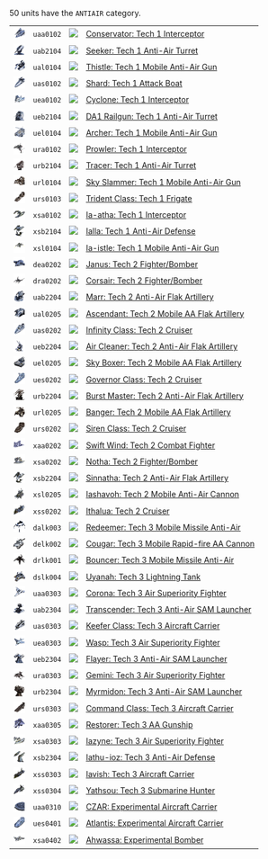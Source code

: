 50 units have the <code>ANTIAIR</code> category.
<table>
    <tr>
        <td><a href="UAA0102"><img src="icons/units/UAA0102_icon.png" width="21px" /></a></td>
        <td><code>uaa0102</code></td>
        <td><a href="Forged Alliance Forever"><img src="icons/mods/mod.png" width="21px" /></a></td>
        <td><a href="UAA0102">Conservator: Tech 1 Interceptor</a></td>
    </tr>
    <tr>
        <td><a href="UAB2104"><img src="icons/units/UAB2104_icon.png" width="21px" /></a></td>
        <td><code>uab2104</code></td>
        <td><a href="Forged Alliance Forever"><img src="icons/mods/mod.png" width="21px" /></a></td>
        <td><a href="UAB2104">Seeker: Tech 1 Anti-Air Turret</a></td>
    </tr>
    <tr>
        <td><a href="UAL0104"><img src="icons/units/UAL0104_icon.png" width="21px" /></a></td>
        <td><code>ual0104</code></td>
        <td><a href="Forged Alliance Forever"><img src="icons/mods/mod.png" width="21px" /></a></td>
        <td><a href="UAL0104">Thistle: Tech 1 Mobile Anti-Air Gun</a></td>
    </tr>
    <tr>
        <td><a href="UAS0102"><img src="icons/units/UAS0102_icon.png" width="21px" /></a></td>
        <td><code>uas0102</code></td>
        <td><a href="Forged Alliance Forever"><img src="icons/mods/mod.png" width="21px" /></a></td>
        <td><a href="UAS0102">Shard: Tech 1 Attack Boat</a></td>
    </tr>
    <tr>
        <td><a href="UEA0102"><img src="icons/units/UEA0102_icon.png" width="21px" /></a></td>
        <td><code>uea0102</code></td>
        <td><a href="Forged Alliance Forever"><img src="icons/mods/mod.png" width="21px" /></a></td>
        <td><a href="UEA0102">Cyclone: Tech 1 Interceptor</a></td>
    </tr>
    <tr>
        <td><a href="UEB2104"><img src="icons/units/UEB2104_icon.png" width="21px" /></a></td>
        <td><code>ueb2104</code></td>
        <td><a href="Forged Alliance Forever"><img src="icons/mods/mod.png" width="21px" /></a></td>
        <td><a href="UEB2104">DA1 Railgun: Tech 1 Anti-Air Turret</a></td>
    </tr>
    <tr>
        <td><a href="UEL0104"><img src="icons/units/UEL0104_icon.png" width="21px" /></a></td>
        <td><code>uel0104</code></td>
        <td><a href="Forged Alliance Forever"><img src="icons/mods/mod.png" width="21px" /></a></td>
        <td><a href="UEL0104">Archer: Tech 1 Mobile Anti-Air Gun</a></td>
    </tr>
    <tr>
        <td><a href="URA0102"><img src="icons/units/URA0102_icon.png" width="21px" /></a></td>
        <td><code>ura0102</code></td>
        <td><a href="Forged Alliance Forever"><img src="icons/mods/mod.png" width="21px" /></a></td>
        <td><a href="URA0102">Prowler: Tech 1 Interceptor</a></td>
    </tr>
    <tr>
        <td><a href="URB2104"><img src="icons/units/URB2104_icon.png" width="21px" /></a></td>
        <td><code>urb2104</code></td>
        <td><a href="Forged Alliance Forever"><img src="icons/mods/mod.png" width="21px" /></a></td>
        <td><a href="URB2104">Tracer: Tech 1 Anti-Air Turret</a></td>
    </tr>
    <tr>
        <td><a href="URL0104"><img src="icons/units/URL0104_icon.png" width="21px" /></a></td>
        <td><code>url0104</code></td>
        <td><a href="Forged Alliance Forever"><img src="icons/mods/mod.png" width="21px" /></a></td>
        <td><a href="URL0104">Sky Slammer: Tech 1 Mobile Anti-Air Gun</a></td>
    </tr>
    <tr>
        <td><a href="URS0103"><img src="icons/units/URS0103_icon.png" width="21px" /></a></td>
        <td><code>urs0103</code></td>
        <td><a href="Forged Alliance Forever"><img src="icons/mods/mod.png" width="21px" /></a></td>
        <td><a href="URS0103">Trident Class: Tech 1 Frigate</a></td>
    </tr>
    <tr>
        <td><a href="XSA0102"><img src="icons/units/XSA0102_icon.png" width="21px" /></a></td>
        <td><code>xsa0102</code></td>
        <td><a href="Forged Alliance Forever"><img src="icons/mods/mod.png" width="21px" /></a></td>
        <td><a href="XSA0102">Ia-atha: Tech 1 Interceptor</a></td>
    </tr>
    <tr>
        <td><a href="XSB2104"><img src="icons/units/XSB2104_icon.png" width="21px" /></a></td>
        <td><code>xsb2104</code></td>
        <td><a href="Forged Alliance Forever"><img src="icons/mods/mod.png" width="21px" /></a></td>
        <td><a href="XSB2104">Ialla: Tech 1 Anti-Air Defense</a></td>
    </tr>
    <tr>
        <td><a href="XSL0104"><img src="icons/units/XSL0104_icon.png" width="21px" /></a></td>
        <td><code>xsl0104</code></td>
        <td><a href="Forged Alliance Forever"><img src="icons/mods/mod.png" width="21px" /></a></td>
        <td><a href="XSL0104">Ia-istle: Tech 1 Mobile Anti-Air Gun</a></td>
    </tr>
    <tr>
        <td><a href="DEA0202"><img src="icons/units/DEA0202_icon.png" width="21px" /></a></td>
        <td><code>dea0202</code></td>
        <td><a href="Forged Alliance Forever"><img src="icons/mods/mod.png" width="21px" /></a></td>
        <td><a href="DEA0202">Janus: Tech 2 Fighter/Bomber</a></td>
    </tr>
    <tr>
        <td><a href="DRA0202"><img src="icons/units/DRA0202_icon.png" width="21px" /></a></td>
        <td><code>dra0202</code></td>
        <td><a href="Forged Alliance Forever"><img src="icons/mods/mod.png" width="21px" /></a></td>
        <td><a href="DRA0202">Corsair: Tech 2 Fighter/Bomber</a></td>
    </tr>
    <tr>
        <td><a href="UAB2204"><img src="icons/units/UAB2204_icon.png" width="21px" /></a></td>
        <td><code>uab2204</code></td>
        <td><a href="Forged Alliance Forever"><img src="icons/mods/mod.png" width="21px" /></a></td>
        <td><a href="UAB2204">Marr: Tech 2 Anti-Air Flak Artillery</a></td>
    </tr>
    <tr>
        <td><a href="UAL0205"><img src="icons/units/UAL0205_icon.png" width="21px" /></a></td>
        <td><code>ual0205</code></td>
        <td><a href="Forged Alliance Forever"><img src="icons/mods/mod.png" width="21px" /></a></td>
        <td><a href="UAL0205">Ascendant: Tech 2 Mobile AA Flak Artillery</a></td>
    </tr>
    <tr>
        <td><a href="UAS0202"><img src="icons/units/UAS0202_icon.png" width="21px" /></a></td>
        <td><code>uas0202</code></td>
        <td><a href="Forged Alliance Forever"><img src="icons/mods/mod.png" width="21px" /></a></td>
        <td><a href="UAS0202">Infinity Class: Tech 2 Cruiser</a></td>
    </tr>
    <tr>
        <td><a href="UEB2204"><img src="icons/units/UEB2204_icon.png" width="21px" /></a></td>
        <td><code>ueb2204</code></td>
        <td><a href="Forged Alliance Forever"><img src="icons/mods/mod.png" width="21px" /></a></td>
        <td><a href="UEB2204">Air Cleaner: Tech 2 Anti-Air Flak Artillery</a></td>
    </tr>
    <tr>
        <td><a href="UEL0205"><img src="icons/units/UEL0205_icon.png" width="21px" /></a></td>
        <td><code>uel0205</code></td>
        <td><a href="Forged Alliance Forever"><img src="icons/mods/mod.png" width="21px" /></a></td>
        <td><a href="UEL0205">Sky Boxer: Tech 2 Mobile AA Flak Artillery</a></td>
    </tr>
    <tr>
        <td><a href="UES0202"><img src="icons/units/UES0202_icon.png" width="21px" /></a></td>
        <td><code>ues0202</code></td>
        <td><a href="Forged Alliance Forever"><img src="icons/mods/mod.png" width="21px" /></a></td>
        <td><a href="UES0202">Governor Class: Tech 2 Cruiser</a></td>
    </tr>
    <tr>
        <td><a href="URB2204"><img src="icons/units/URB2204_icon.png" width="21px" /></a></td>
        <td><code>urb2204</code></td>
        <td><a href="Forged Alliance Forever"><img src="icons/mods/mod.png" width="21px" /></a></td>
        <td><a href="URB2204">Burst Master: Tech 2 Anti-Air Flak Artillery</a></td>
    </tr>
    <tr>
        <td><a href="URL0205"><img src="icons/units/URL0205_icon.png" width="21px" /></a></td>
        <td><code>url0205</code></td>
        <td><a href="Forged Alliance Forever"><img src="icons/mods/mod.png" width="21px" /></a></td>
        <td><a href="URL0205">Banger: Tech 2 Mobile AA Flak Artillery</a></td>
    </tr>
    <tr>
        <td><a href="URS0202"><img src="icons/units/URS0202_icon.png" width="21px" /></a></td>
        <td><code>urs0202</code></td>
        <td><a href="Forged Alliance Forever"><img src="icons/mods/mod.png" width="21px" /></a></td>
        <td><a href="URS0202">Siren Class: Tech 2 Cruiser</a></td>
    </tr>
    <tr>
        <td><a href="XAA0202"><img src="icons/units/XAA0202_icon.png" width="21px" /></a></td>
        <td><code>xaa0202</code></td>
        <td><a href="Forged Alliance Forever"><img src="icons/mods/mod.png" width="21px" /></a></td>
        <td><a href="XAA0202">Swift Wind: Tech 2 Combat Fighter</a></td>
    </tr>
    <tr>
        <td><a href="XSA0202"><img src="icons/units/XSA0202_icon.png" width="21px" /></a></td>
        <td><code>xsa0202</code></td>
        <td><a href="Forged Alliance Forever"><img src="icons/mods/mod.png" width="21px" /></a></td>
        <td><a href="XSA0202">Notha: Tech 2 Fighter/Bomber</a></td>
    </tr>
    <tr>
        <td><a href="XSB2204"><img src="icons/units/XSB2204_icon.png" width="21px" /></a></td>
        <td><code>xsb2204</code></td>
        <td><a href="Forged Alliance Forever"><img src="icons/mods/mod.png" width="21px" /></a></td>
        <td><a href="XSB2204">Sinnatha: Tech 2 Anti-Air Flak Artillery</a></td>
    </tr>
    <tr>
        <td><a href="XSL0205"><img src="icons/units/XSL0205_icon.png" width="21px" /></a></td>
        <td><code>xsl0205</code></td>
        <td><a href="Forged Alliance Forever"><img src="icons/mods/mod.png" width="21px" /></a></td>
        <td><a href="XSL0205">Iashavoh: Tech 2 Mobile Anti-Air Cannon</a></td>
    </tr>
    <tr>
        <td><a href="XSS0202"><img src="icons/units/XSS0202_icon.png" width="21px" /></a></td>
        <td><code>xss0202</code></td>
        <td><a href="Forged Alliance Forever"><img src="icons/mods/mod.png" width="21px" /></a></td>
        <td><a href="XSS0202">Ithalua: Tech 2 Cruiser</a></td>
    </tr>
    <tr>
        <td><a href="DALK003"><img src="icons/units/DALK003_icon.png" width="21px" /></a></td>
        <td><code>dalk003</code></td>
        <td><a href="Forged Alliance Forever"><img src="icons/mods/mod.png" width="21px" /></a></td>
        <td><a href="DALK003">Redeemer: Tech 3 Mobile Missile Anti-Air</a></td>
    </tr>
    <tr>
        <td><a href="DELK002"><img src="icons/units/DELK002_icon.png" width="21px" /></a></td>
        <td><code>delk002</code></td>
        <td><a href="Forged Alliance Forever"><img src="icons/mods/mod.png" width="21px" /></a></td>
        <td><a href="DELK002">Cougar: Tech 3 Mobile Rapid-fire AA Cannon</a></td>
    </tr>
    <tr>
        <td><a href="DRLK001"><img src="icons/units/DRLK001_icon.png" width="21px" /></a></td>
        <td><code>drlk001</code></td>
        <td><a href="Forged Alliance Forever"><img src="icons/mods/mod.png" width="21px" /></a></td>
        <td><a href="DRLK001">Bouncer: Tech 3 Mobile Missile Anti-Air</a></td>
    </tr>
    <tr>
        <td><a href="DSLK004"><img src="icons/units/DSLK004_icon.png" width="21px" /></a></td>
        <td><code>dslk004</code></td>
        <td><a href="Forged Alliance Forever"><img src="icons/mods/mod.png" width="21px" /></a></td>
        <td><a href="DSLK004">Uyanah: Tech 3 Lightning Tank</a></td>
    </tr>
    <tr>
        <td><a href="UAA0303"><img src="icons/units/UAA0303_icon.png" width="21px" /></a></td>
        <td><code>uaa0303</code></td>
        <td><a href="Forged Alliance Forever"><img src="icons/mods/mod.png" width="21px" /></a></td>
        <td><a href="UAA0303">Corona: Tech 3 Air Superiority Fighter</a></td>
    </tr>
    <tr>
        <td><a href="UAB2304"><img src="icons/units/UAB2304_icon.png" width="21px" /></a></td>
        <td><code>uab2304</code></td>
        <td><a href="Forged Alliance Forever"><img src="icons/mods/mod.png" width="21px" /></a></td>
        <td><a href="UAB2304">Transcender: Tech 3 Anti-Air SAM Launcher</a></td>
    </tr>
    <tr>
        <td><a href="UAS0303"><img src="icons/units/UAS0303_icon.png" width="21px" /></a></td>
        <td><code>uas0303</code></td>
        <td><a href="Forged Alliance Forever"><img src="icons/mods/mod.png" width="21px" /></a></td>
        <td><a href="UAS0303">Keefer Class: Tech 3 Aircraft Carrier</a></td>
    </tr>
    <tr>
        <td><a href="UEA0303"><img src="icons/units/UEA0303_icon.png" width="21px" /></a></td>
        <td><code>uea0303</code></td>
        <td><a href="Forged Alliance Forever"><img src="icons/mods/mod.png" width="21px" /></a></td>
        <td><a href="UEA0303">Wasp: Tech 3 Air Superiority Fighter</a></td>
    </tr>
    <tr>
        <td><a href="UEB2304"><img src="icons/units/UEB2304_icon.png" width="21px" /></a></td>
        <td><code>ueb2304</code></td>
        <td><a href="Forged Alliance Forever"><img src="icons/mods/mod.png" width="21px" /></a></td>
        <td><a href="UEB2304">Flayer: Tech 3 Anti-Air SAM Launcher</a></td>
    </tr>
    <tr>
        <td><a href="URA0303"><img src="icons/units/URA0303_icon.png" width="21px" /></a></td>
        <td><code>ura0303</code></td>
        <td><a href="Forged Alliance Forever"><img src="icons/mods/mod.png" width="21px" /></a></td>
        <td><a href="URA0303">Gemini: Tech 3 Air Superiority Fighter</a></td>
    </tr>
    <tr>
        <td><a href="URB2304"><img src="icons/units/URB2304_icon.png" width="21px" /></a></td>
        <td><code>urb2304</code></td>
        <td><a href="Forged Alliance Forever"><img src="icons/mods/mod.png" width="21px" /></a></td>
        <td><a href="URB2304">Myrmidon: Tech 3 Anti-Air SAM Launcher</a></td>
    </tr>
    <tr>
        <td><a href="URS0303"><img src="icons/units/URS0303_icon.png" width="21px" /></a></td>
        <td><code>urs0303</code></td>
        <td><a href="Forged Alliance Forever"><img src="icons/mods/mod.png" width="21px" /></a></td>
        <td><a href="URS0303">Command Class: Tech 3 Aircraft Carrier</a></td>
    </tr>
    <tr>
        <td><a href="XAA0305"><img src="icons/units/XAA0305_icon.png" width="21px" /></a></td>
        <td><code>xaa0305</code></td>
        <td><a href="Forged Alliance Forever"><img src="icons/mods/mod.png" width="21px" /></a></td>
        <td><a href="XAA0305">Restorer: Tech 3 AA Gunship</a></td>
    </tr>
    <tr>
        <td><a href="XSA0303"><img src="icons/units/XSA0303_icon.png" width="21px" /></a></td>
        <td><code>xsa0303</code></td>
        <td><a href="Forged Alliance Forever"><img src="icons/mods/mod.png" width="21px" /></a></td>
        <td><a href="XSA0303">Iazyne: Tech 3 Air Superiority Fighter</a></td>
    </tr>
    <tr>
        <td><a href="XSB2304"><img src="icons/units/XSB2304_icon.png" width="21px" /></a></td>
        <td><code>xsb2304</code></td>
        <td><a href="Forged Alliance Forever"><img src="icons/mods/mod.png" width="21px" /></a></td>
        <td><a href="XSB2304">Iathu-ioz: Tech 3 Anti-Air Defense</a></td>
    </tr>
    <tr>
        <td><a href="XSS0303"><img src="icons/units/XSS0303_icon.png" width="21px" /></a></td>
        <td><code>xss0303</code></td>
        <td><a href="Forged Alliance Forever"><img src="icons/mods/mod.png" width="21px" /></a></td>
        <td><a href="XSS0303">Iavish: Tech 3 Aircraft Carrier</a></td>
    </tr>
    <tr>
        <td><a href="XSS0304"><img src="icons/units/XSS0304_icon.png" width="21px" /></a></td>
        <td><code>xss0304</code></td>
        <td><a href="Forged Alliance Forever"><img src="icons/mods/mod.png" width="21px" /></a></td>
        <td><a href="XSS0304">Yathsou: Tech 3 Submarine Hunter</a></td>
    </tr>
    <tr>
        <td><a href="UAA0310"><img src="icons/units/UAA0310_icon.png" width="21px" /></a></td>
        <td><code>uaa0310</code></td>
        <td><a href="Forged Alliance Forever"><img src="icons/mods/mod.png" width="21px" /></a></td>
        <td><a href="UAA0310">CZAR: Experimental Aircraft Carrier</a></td>
    </tr>
    <tr>
        <td><a href="UES0401"><img src="icons/units/UES0401_icon.png" width="21px" /></a></td>
        <td><code>ues0401</code></td>
        <td><a href="Forged Alliance Forever"><img src="icons/mods/mod.png" width="21px" /></a></td>
        <td><a href="UES0401">Atlantis: Experimental Aircraft Carrier</a></td>
    </tr>
    <tr>
        <td><a href="XSA0402"><img src="icons/units/XSA0402_icon.png" width="21px" /></a></td>
        <td><code>xsa0402</code></td>
        <td><a href="Forged Alliance Forever"><img src="icons/mods/mod.png" width="21px" /></a></td>
        <td><a href="XSA0402">Ahwassa: Experimental Bomber</a></td>
    </tr>
</table>

